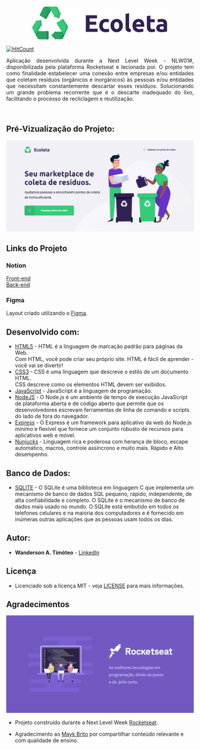 <im align="center">

![Preview](https://github.com/Wanderson-A-Timoteo/Ecoleta-Project/blob/master/public/icones/logo.svg?raw=true)

</im>

[![HitCount](https://hits.dwyl.com/https://github.com/Wanderson-A-Timoteo/Ecoleta-Project.svg)](https://github.com/Wanderson-A-Timoteo/Ecoleta-Project)

<p align="justify">
  Aplicação desenvolvida durante a Next Level Week - NLW01#, disponibilizada pela plataforma Rocketseat e lecionada por. O projeto tem como finalidade estabelecer uma conexão entre empresas e/ou entidades que coletam resíduos (orgânicos e inorgânicos) às pessoas e/ou entidades que necessitam constantemente descartar esses resíduos. Solucionando um grande problema recorrente que é o descarte inadequado do lixo, facilitando o processo de recliclagem e reutilização.
</p> <br />

## Pré-Vizualização do Projeto:

![Preview](https://github.com/Wanderson-A-Timoteo/Ecoleta-Project/blob/master/public/icones/interface.jpg?raw=true)


## Links do Projeto
### Notion
[Front-end](https://www.notion.so/Front-end-7c8a1a9a6df547058f1473f899a3b9c4) <br>
[Back-end](https://www.notion.so/Back-end-a5747fd6bfa34e799e6e0ded51f5ec63)

### Figma
Layout criado utilizando o [Figma](https://www.figma.com/file/Byw4X5etg8VCmezueyhzkC/Ecoleta-(Starter)?node-id=136%3A546).


## Desenvolvido com:

* [HTML5](https://www.w3schools.com/html/default.asp) - HTML é a linguagem de marcação padrão para páginas da Web. <br>
Com HTML, você pode criar seu próprio site.
HTML é fácil de aprender - você vai se divertir!
* [CSS3](https://www.w3schools.com/css/default.asp) - CSS é uma linguagem que descreve o estilo de um documento HTML.<br>
CSS descreve como os elementos HTML devem ser exibidos.
* [JavaScript](https://www.w3schools.com/js/default.asp) - JavaScript é a linguagem de programação.
* [NodeJS](https://nodejs.org/en/) - O Node.js é um ambiente de tempo de execução JavaScript de plataforma aberta e de código aberto que permite que os desenvolvedores escrevam ferramentas de linha de comando e scripts do lado de fora do navegador.
* [Express](http://expressjs.com/pt-br/) - O Express é um framework para aplicativo da web do Node.js mínimo e flexível que fornece um conjunto robusto de recursos para aplicativos web e móvel.
* [Nunjucks](https://mozilla.github.io/nunjucks/) - Linguagem rica e poderosa com herança de bloco, escape automático, macros, controle assíncrono e muito mais. 
Rápido e Alto desempenho. 

## Banco de Dados:

* [SQLITE](https://sqlite.org/index.html) - O SQLite é uma biblioteca em linguagem C que implementa um mecanismo de banco de dados SQL pequeno, rápido, independente, de alta confiabilidade e completo. O SQLite é o mecanismo de banco de dados mais usado no mundo. O SQLite está embutido em todos os telefones celulares e na maioria dos computadores e é fornecido em inúmeras outras aplicações que as pessoas usam todos os dias.

## Autor:

* **Wanderson A. Timóteo** - [LinkedIn](https://www.linkedin.com/in/wanderson-a-timoteo/)


## Licença

* Licenciado sob a licença MIT - veja [LICENSE](LICENSE) para mais informações.

## Agradecimentos

![Preview](https://github.com/Wanderson-A-Timoteo/Ecoleta-Project/blob/master/public/icones/Rocketseat.png?raw=true)

* Projeto construído durante a Next Level Week [Rocketseat](https://rocketseat.com.br/). 

* Agradecimento ao [Mayk Brito](https://github.com/maykbrito) por compartilhar conteúdo relevante e com qualidade de ensino.


